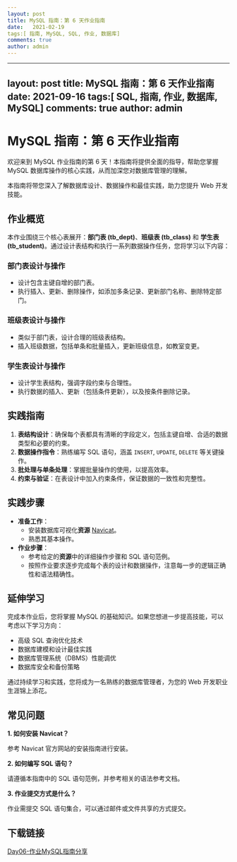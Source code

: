 ```yaml
---
layout: post
title: MySQL 指南：第 6 天作业指南
date:   2021-02-19
tags:[ 指南, MySQL, SQL, 作业, 数据库]
comments: true
author: admin
---
```

---
layout: post
title: MySQL 指南：第 6 天作业指南
date:   2021-09-16
tags:[ SQL, 指南, 作业, 数据库, MySQL]
comments: true
author: admin
---
# MySQL 指南：第 6 天作业指南

欢迎来到 MySQL 作业指南的第 6 天！本指南将提供全面的指导，帮助您掌握 MySQL 数据库操作的核心实践，从而加深您对数据库管理的理解。

本指南将带您深入了解数据库设计、数据操作和最佳实践，助力您提升 Web 开发技能。

## 作业概览

本作业围绕三个核心表展开：**部门表 (tb_dept)**、**班级表 (tb_class)** 和 **学生表 (tb_student)**。通过设计表结构和执行一系列数据操作任务，您将学习以下内容：

### 部门表设计与操作

- 设计包含主键自增的部门表。
- 执行插入、更新、删除操作，如添加多条记录、更新部门名称、删除特定部门。

### 班级表设计与操作

- 类似于部门表，设计合理的班级表结构。
- 插入班级数据，包括单条和批量插入，更新班级信息，如教室变更。

### 学生表设计与操作

- 设计学生表结构，强调字段约束与合理性。
- 执行数据的插入、更新（包括条件更新），以及按条件删除记录。

## 实践指南

1. **表结构设计**：确保每个表都具有清晰的字段定义，包括主键自增、合适的数据类型和必要的约束。
2. **数据操作指令**：熟练编写 SQL 语句，涵盖 `INSERT`, `UPDATE`, `DELETE` 等关键操作。
3. **批处理与单条处理**：掌握批量操作的使用，以提高效率。
4. **约束与验证**：在表设计中加入约束条件，保证数据的一致性和完整性。

## 实践步骤

- **准备工作**：
    - 安装数据库可视化**资源** [Navicat](http://navicat.com)。
    - 熟悉其基本操作。
- **作业步骤**：
    - 参考给定的**资源**中的详细操作步骤和 SQL 语句范例。
    - 按照作业要求逐步完成每个表的设计和数据操作，注意每一步的逻辑正确性和语法精确性。

## 延伸学习

完成本作业后，您将掌握 MySQL 的基础知识。如果您想进一步提高技能，可以考虑以下学习方向：

- 高级 SQL 查询优化技术
- 数据库建模和设计最佳实践
- 数据库管理系统（DBMS）性能调优
- 数据库安全和备份策略

通过持续学习和实践，您将成为一名熟练的数据库管理者，为您的 Web 开发职业生涯锦上添花。

## 常见问题

**1. 如何安装 Navicat？**

参考 Navicat 官方网站的安装指南进行安装。

**2. 如何编写 SQL 语句？**

请遵循本指南中的 SQL 语句范例，并参考相关的语法参考文档。

**3. 作业提交方式是什么？**

作业需提交 SQL 语句集合，可以通过邮件或文件共享的方式提交。

## 下载链接

[Day06-作业MySQL指南分享](https://pan.quark.cn/s/0af3e179aed6)